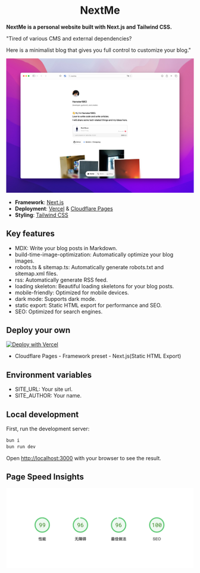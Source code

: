 <h1 align="center">NextMe</h1>

<strong>NextMe is a personal website built with Next.js and Tailwind CSS.</strong>

"Tired of various CMS and external dependencies?

Here is a minimalist blog that gives you full control to customize your blog."

![screen-shot-one](/.github/shot.jpeg)

- **Framework**: [Next.js](https://nextjs.org/)
- **Deployment**: [Vercel](https://vercel.com) & [Cloudflare Pages](https://pages.cloudflare.com/)
- **Styling**: [Tailwind CSS](https://tailwindcss.com)

## Key features

- MDX: Write your blog posts in Markdown.
- build-time-image-optimization: Automatically optimize your blog images.
- robots.ts & sitemap.ts: Automatically generate robots.txt and sitemap.xml files.
- rss: Automatically generate RSS feed.
- loading skeleton: Beautiful loading skeletons for your blog posts.
- mobile-friendly: Optimized for mobile devices.
- dark mode: Supports dark mode.
- static export: Static HTML export for performance and SEO.
- SEO: Optimized for search engines.

## Deploy your own

[![Deploy with Vercel](https://vercel.com/button)](https://vercel.com/new/clone?repository-url=https%3A%2F%2Fgithub.com%2Fhamster1963%2Fnextme&env=SITE_URL,Hamster1963)

- Cloudflare Pages - Framework preset - Next.js(Static HTML Export)

## Environment variables

- SITE_URL: Your site url.
- SITE_AUTHOR: Your name.

## Local development

First, run the development server:

```bash
bun i
bun run dev
```

Open [http://localhost:3000](http://localhost:3000) with your browser to see the result.

## Page Speed Insights

![Page Speed Insights](/.github/speed.png)
